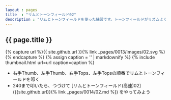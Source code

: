 ```yaml
---
layout : pages
title  : "リムとトーンフィールド02"
description : "リムとトーンフィールドを使った練習です。トーンフィールドがリズムよく、綺麗に鳴らせるように練習しましょう。"
---
```


## {{ page.title }}

{% capture url %}{{ site.github.url }}{% link _pages/0013/images/02.svg %}{% endcapture %}
{% assign caption = '' | markdownify %}
{% include thumbnail.html url=url caption=caption %}

* 右手Thumb、左手Thumb、右手Tops、左手Topsの順番でリムとトーンフィールドを叩く
* 240まで叩いたら、つづけて [リムとトーンフィールド(高速)02]({{site.github.url}}{% link _pages/0014/02.md %}) をやってみよう

